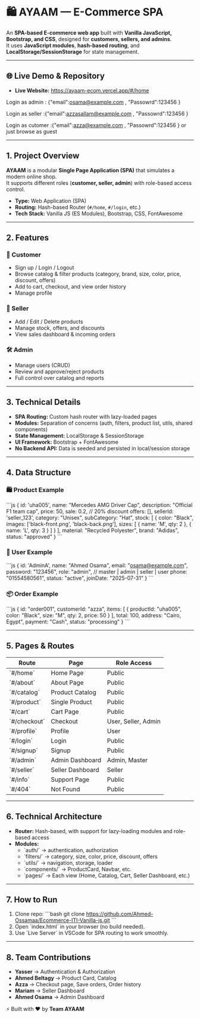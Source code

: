 # 🛍️ AYAAM — E-Commerce SPA

An **SPA-based E-commerce web app** built with **Vanilla JavaScript, Bootstrap, and CSS**, designed for **customers, sellers, and admins**.  
It uses **JavaScript modules**, **hash-based routing**, and **LocalStorage/SessionStorage** for state management.  

---

## 🌐 Live Demo & Repository
- **Live Website:**  https://ayaam-ecom.vercel.app/#/home

  
Login as admin : {"email":osama@example.com ,
                 "Passowrd":123456 }

Login as seller :{"email":azzasallam@example.com ,
                 "Passowrd":123456 }

Login as cutomer :{"email":azza@example.com ,
                 "Passowrd":123456 } 
                 or just browse as guest

---

## 1. Project Overview
**AYAAM** is a modular **Single Page Application (SPA)** that simulates a modern online shop.  
It supports different roles (**customer, seller, admin**) with role-based access control.  

- **Type:** Web Application (SPA)  
- **Routing:** Hash-based Router (`#/home`, `#/login`, etc.)  
- **Tech Stack:** Vanilla JS (ES Modules), Bootstrap, CSS, FontAwesome  

---

## 2. Features

### 👤 Customer
- Sign up / Login / Logout  
- Browse catalog & filter products (category, brand, size, color, price, discount, offers)  
- Add to cart, checkout, and view order history  
- Manage profile  

### 🛒 Seller
- Add / Edit / Delete products  
- Manage stock, offers, and discounts  
- View sales dashboard & incoming orders  

### 🛠️ Admin
- Manage users (CRUD)  
- Review and approve/reject products  
- Full control over catalog and reports  

---

## 3. Technical Details
- **SPA Routing:** Custom hash router with lazy-loaded pages  
- **Modules:** Separation of concerns (auth, filters, product list, utils, shared components)  
- **State Management:** LocalStorage & SessionStorage  
- **UI Framework:** Bootstrap + FontAwesome  
- **No Backend API:** Data is seeded and persisted in local/session storage  

---

## 4. Data Structure

### 🛍️ Product Example
\`\`\`js
{
  id: 'uha005',
  name: "Mercedes AMG Driver Cap",
  description: "Official F1 team cap",
  price: 50,
  sale: 0.2, // 20% discount
  offers: [],
  sellerId: 'seller_123',
  category: "Unisex",
  subCategory: "Hat",
  stock: [
    {
      color: "Black",
      images: ['black-front.png', 'black-back.png'],
      sizes: [ { name: 'M', qty: 2 }, { name: 'L', qty: 3 } ]
    }
  ],
  material: "Recycled Polyester",
  brand: "Adidas",
  status: "approved"
}
\`\`\`

### 👤 User Example
\`\`\`js
{
  id: 'AdminA',
  name: "Ahmed Osama",
  email: "osama@example.com",
  password: "123456",
  role: "admin", // master | admin | seller | user
  phone: "01554580561",
  status: "active",
  joinDate: "2025-07-31"
}
\`\`\`

### 📦 Order Example
\`\`\`js
{
  id: "order001",
  customerId: "azza",
  items: [ { productId: "uha005", color: "Black", size: "M", qty: 2, price: 50 } ],
  total: 100,
  address: "Cairo, Egypt",
  payment: "Cash",
  status: "processing"
}
\`\`\`

---

## 5. Pages & Routes
| Route          | Page                | Role Access |
|----------------|---------------------|-------------|
| \`#/home\`       | Home Page           | Public      |
| \`#/about\`      | About Page          | Public      |
| \`#/catalog\`    | Product Catalog     | Public      |
| \`#/product\`    | Single Product      | Public      |
| \`#/cart\`       | Cart Page           | Public      |
| \`#/checkout\`   | Checkout            | User, Seller, Admin |
| \`#/profile\`    | Profile             | User        |
| \`#/login\`      | Login               | Public      |
| \`#/signup\`     | Signup              | Public      |
| \`#/admin\`      | Admin Dashboard     | Admin, Master |
| \`#/seller\`     | Seller Dashboard    | Seller      |
| \`#/info\`       | Support Page        | Public      |
| \`#/404\`        | Not Found           | Public      |

---

## 6. Technical Architecture
- **Router:** Hash-based, with support for lazy-loading modules and role-based access  
- **Modules:**  
  - \`auth/\` → authentication, authorization  
  - \`filters/\` → category, size, color, price, discount, offers  
  - \`utils/\` → navigation, storage, loader  
  - \`components/\` → ProductCard, Navbar, etc.  
  - \`pages/\` → Each view (Home, Catalog, Cart, Seller Dashboard, etc.)  

---

## 7. How to Run
1. Clone repo:
   \`\`\`bash
   git clone https://github.com/Ahmed-Ossamaa/Ecommerce-ITI-Vanilla-js.git
   \`\`\`
2. Open \`index.html\` in your browser (no build needed).  
3. Use \`Live Server\` in VSCode for SPA routing to work smoothly.  

---

## 8. Team Contributions
- **Yasser** → Authentication & Authorization 
- **Ahmed Beltagy** → Product Card, Catalog 
- **Azza** → Checkout page, Save orders, Order history  
- **Mariam** → Seller Dashboard  
- **Ahmed Osama** → Admin Dashboard 



⚡ Built with ❤️ by **Team AYAAM**

